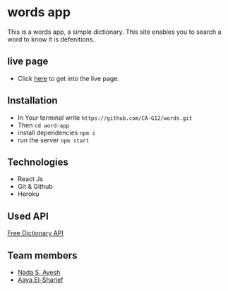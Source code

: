 # words app
This is a words app, a simple dictionary.
This site enables you to search a word to know it is defenitions.

## live page
- Click [here]() to get into the live page.
 
## Installation
   - In Your terminal write `https://github.com/CA-G12/words.git`
   - Then `cd word-app`
   - install dependencies `npm i`
   - run the server `npm start`

## Technologies
- React Js
- Git & Github
- Heroku

## Used API
[Free Dictionary API](https://dictionaryapi.dev/)

## Team members
- [Nada S. Ayesh](https://github.com/nadasuhailAyesh12)
- [Aaya El-Sharief](https://github.com/Aaya-Elsharief)
